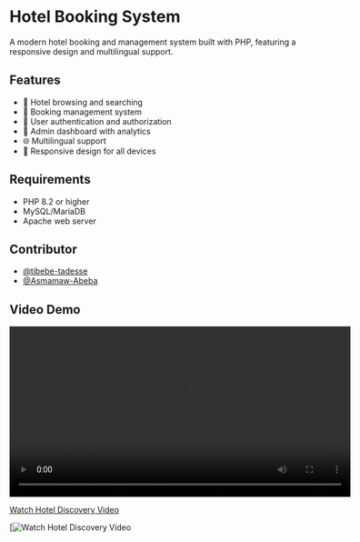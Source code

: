 # Hotel Booking System

A modern hotel booking and management system built with PHP, featuring a responsive design and multilingual support.

## Features

- 🏨 Hotel browsing and searching
- 📅 Booking management system
- 👥 User authentication and authorization
- 🔑 Admin dashboard with analytics
- 🌐 Multilingual support
- 📱 Responsive design for all devices

## Requirements

- PHP 8.2 or higher
- MySQL/MariaDB
- Apache web server

## Contributor

- [@tibebe-tadesse](https://github.com/tibebe-tadesse)
- [@Asmamaw-Abeba](https://github.com/Asmamaw-Abeba)

## Video Demo 
<video src="https://asmamaw-abeba.github.io/video-hosting/" controls width="600">
  Your browser does not support the video tag.
</video>

[Watch Hotel Discovery Video](https://asmamaw-abeba.github.io/video-hosting/)

[![Watch Hotel Discovery Video](https://asmamaw-abeba.github.io/video-hosting/)


